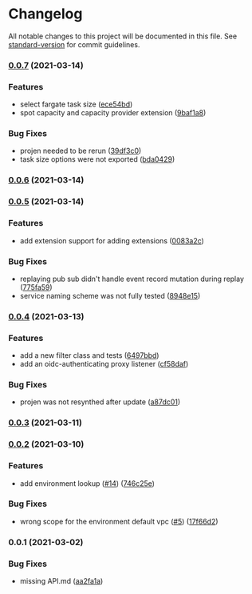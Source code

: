 # Changelog

All notable changes to this project will be documented in this file. See [standard-version](https://github.com/conventional-changelog/standard-version) for commit guidelines.

### [0.0.7](https://github.com/wheatstalk/web-carver/compare/v0.0.6...v0.0.7) (2021-03-14)


### Features

* select fargate task size ([ece54bd](https://github.com/wheatstalk/web-carver/commit/ece54bd1e6d15ea5362ca3eec3e9e671814284e4))
* spot capacity and capacity provider extension ([9baf1a8](https://github.com/wheatstalk/web-carver/commit/9baf1a8fc7eb8ca0a2a91bbbd6ab538245450d76))


### Bug Fixes

* projen needed to be rerun ([39df3c0](https://github.com/wheatstalk/web-carver/commit/39df3c0ed1f07257388281fac319754073dba449))
* task size options were not exported ([bda0429](https://github.com/wheatstalk/web-carver/commit/bda04297707d973c3d1a775d84a549241a6a0bfb))

### [0.0.6](https://github.com/wheatstalk/web-carver/compare/v0.0.5...v0.0.6) (2021-03-14)

### [0.0.5](https://github.com/wheatstalk/web-carver/compare/v0.0.4...v0.0.5) (2021-03-14)


### Features

* add extension support for adding extensions ([0083a2c](https://github.com/wheatstalk/web-carver/commit/0083a2ce79b532aff73809cd4ba10286f6a1179c))


### Bug Fixes

* replaying pub sub didn't handle event record mutation during replay ([775fa59](https://github.com/wheatstalk/web-carver/commit/775fa59eb1adf1895f016aa34dfc7e25adcde84c))
* service naming scheme was not fully tested ([8948e15](https://github.com/wheatstalk/web-carver/commit/8948e1544cade503bf87b45b53005951bfde203a))

### [0.0.4](https://github.com/wheatstalk/web-carver/compare/v0.0.3...v0.0.4) (2021-03-13)


### Features

* add a new filter class and tests ([6497bbd](https://github.com/wheatstalk/web-carver/commit/6497bbdf2e3f341791336e64731b97456b08a19b))
* add an oidc-authenticating proxy listener ([cf58daf](https://github.com/wheatstalk/web-carver/commit/cf58daf684dd00d6ebf14b0eae00ff7056dc0fff))


### Bug Fixes

* projen was not resynthed after update ([a87dc01](https://github.com/wheatstalk/web-carver/commit/a87dc0166ce3895e7c90fdcdb48e89bba77dee74))

### [0.0.3](https://github.com/wheatstalk/web-carver/compare/v0.0.2...v0.0.3) (2021-03-11)

### [0.0.2](https://github.com/wheatstalk/web-carver/compare/v0.0.1...v0.0.2) (2021-03-10)


### Features

* add environment lookup ([#14](https://github.com/wheatstalk/web-carver/issues/14)) ([746c25e](https://github.com/wheatstalk/web-carver/commit/746c25e6d6e4314aabb664560b48084da403c990))


### Bug Fixes

* wrong scope for the environment default vpc ([#5](https://github.com/wheatstalk/web-carver/issues/5)) ([17f66d2](https://github.com/wheatstalk/web-carver/commit/17f66d2c2636436fe5b76871727dcc5b53489297))

### 0.0.1 (2021-03-02)


### Bug Fixes

* missing API.md ([aa2fa1a](https://github.com/wheatstalk/web-carver/commit/aa2fa1a02be9d21fd5cccd77c52bc719d679ecf8))
